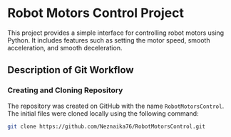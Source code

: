 # Robot Motors Control Project

This project provides a simple interface for controlling robot motors using Python. It includes features such as setting the motor speed, smooth acceleration, and smooth deceleration.

## Description of Git Workflow

### Creating and Cloning Repository

The repository was created on GitHub with the name `RobotMotorsControl`. The initial files were cloned locally using the following command:

```bash
git clone https://github.com/Neznaika76/RobotMotorsControl.git

